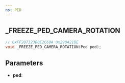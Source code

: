 ```yaml
---
ns: PED
---
```

## _FREEZE_PED_CAMERA_ROTATION

```c
// 0xFF287323B0E2C69A 0x290421BE
void _FREEZE_PED_CAMERA_ROTATION(Ped ped);
```

## Parameters
* **ped**:
